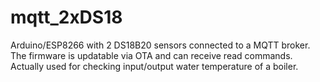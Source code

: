 # mqtt_2xDS18
Arduino/ESP8266 with 2 DS18B20 sensors connected to a MQTT broker.
The firmware is updatable via OTA and can receive read commands. 
Actually used for checking input/output water temperature of a boiler.
